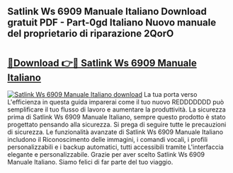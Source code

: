 ## Satlink Ws 6909 Manuale Italiano Download gratuit PDF - Part-0gd Italiano Nuovo manuale del proprietario di riparazione 2QorO

# <h2><a href="http://dfbkviw.blite.top/?on=Satlink+Ws+6909+Manuale+Italiano">🔗Download 👉🔴 Satlink Ws 6909 Manuale Italiano</a></h2>

[![Satlink Ws 6909 Manuale Italiano download](https://i.imgur.com/lujVjoI.png)](http://dfbkviw.blite.top/?on=Satlink+Ws+6909+Manuale+Italiano)
La tua porta verso L'efficienza in questa guida imparerai come il tuo nuovo REDDDDDDD può semplificare il tuo flusso di lavoro e aumentare la produttività. La sicurezza prima di Satlink Ws 6909 Manuale Italiano, sempre questo prodotto è stato progettato pensando alla sicurezza. Si prega di seguire tutte le precauzioni di sicurezza. Le funzionalità avanzate di Satlink Ws 6909 Manuale Italiano includono il Riconoscimento delle immagini, i comandi vocali, i profili personalizzabili e i backup automatici, tutti accessibili tramite L'interfaccia elegante e personalizzabile. Grazie per aver scelto Satlink Ws 6909 Manuale Italiano. Siamo felici di far parte del tuo viaggio.
